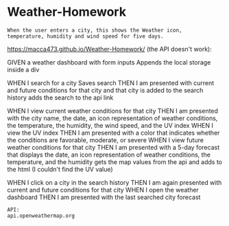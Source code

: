 # Weather-Homework

	When the user enters a city, this shows the Weather icon,
	temperature, humidity and wind speed for five days.

https://macca473.github.io/Weather-Homework/ (the API doesn't work):

GIVEN a weather dashboard with form inputs
		Appends the local storage inside a div

WHEN I search for a city
		Saves search 
THEN I am presented with current and future conditions for that city and that city is added to the search history
		adds the search to the api link

WHEN I view current weather conditions for that city
THEN I am presented with the city name, the date, an icon representation of weather conditions, the temperature, the humidity, the wind speed, and the UV index
WHEN I view the UV index
THEN I am presented with a color that indicates whether the conditions are favorable, moderate, or severe
WHEN I view future weather conditions for that city
THEN I am presented with a 5-day forecast that displays the date, an icon representation of weather conditions, the temperature, and the humidity
		gets the map values from the api and adds to the html (I couldn't find the UV value)	
	
WHEN I click on a city in the search history
THEN I am again presented with current and future conditions for that city
WHEN I open the weather dashboard
THEN I am presented with the last searched city forecast

	API:
	api.openweathermap.org


	